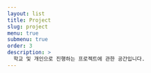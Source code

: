 ```yaml
---
layout: list
title: Project
slug: project
menu: true
submenu: true
order: 3
description: >
  학교 및 개인으로 진행하는 프로젝트에 관한 공간입니다.  
---
```


